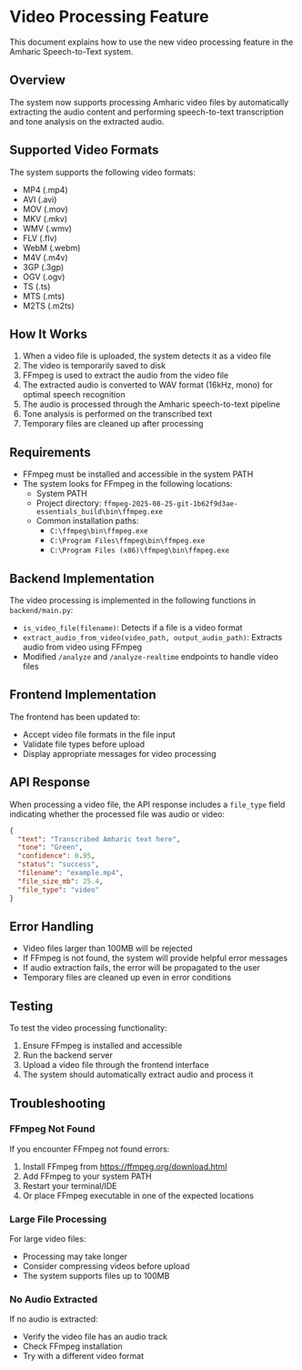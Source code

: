 # Video Processing Feature

This document explains how to use the new video processing feature in the Amharic Speech-to-Text system.

## Overview

The system now supports processing Amharic video files by automatically extracting the audio content and performing speech-to-text transcription and tone analysis on the extracted audio.

## Supported Video Formats

The system supports the following video formats:
- MP4 (.mp4)
- AVI (.avi)
- MOV (.mov)
- MKV (.mkv)
- WMV (.wmv)
- FLV (.flv)
- WebM (.webm)
- M4V (.m4v)
- 3GP (.3gp)
- OGV (.ogv)
- TS (.ts)
- MTS (.mts)
- M2TS (.m2ts)

## How It Works

1. When a video file is uploaded, the system detects it as a video file
2. The video is temporarily saved to disk
3. FFmpeg is used to extract the audio from the video file
4. The extracted audio is converted to WAV format (16kHz, mono) for optimal speech recognition
5. The audio is processed through the Amharic speech-to-text pipeline
6. Tone analysis is performed on the transcribed text
7. Temporary files are cleaned up after processing

## Requirements

- FFmpeg must be installed and accessible in the system PATH
- The system looks for FFmpeg in the following locations:
  - System PATH
  - Project directory: `ffmpeg-2025-08-25-git-1b62f9d3ae-essentials_build\bin\ffmpeg.exe`
  - Common installation paths:
    - `C:\ffmpeg\bin\ffmpeg.exe`
    - `C:\Program Files\ffmpeg\bin\ffmpeg.exe`
    - `C:\Program Files (x86)\ffmpeg\bin\ffmpeg.exe`

## Backend Implementation

The video processing is implemented in the following functions in `backend/main.py`:

- `is_video_file(filename)`: Detects if a file is a video format
- `extract_audio_from_video(video_path, output_audio_path)`: Extracts audio from video using FFmpeg
- Modified `/analyze` and `/analyze-realtime` endpoints to handle video files

## Frontend Implementation

The frontend has been updated to:
- Accept video file formats in the file input
- Validate file types before upload
- Display appropriate messages for video processing

## API Response

When processing a video file, the API response includes a `file_type` field indicating whether the processed file was audio or video:

```json
{
  "text": "Transcribed Amharic text here",
  "tone": "Green",
  "confidence": 0.95,
  "status": "success",
  "filename": "example.mp4",
  "file_size_mb": 25.4,
  "file_type": "video"
}
```

## Error Handling

- Video files larger than 100MB will be rejected
- If FFmpeg is not found, the system will provide helpful error messages
- If audio extraction fails, the error will be propagated to the user
- Temporary files are cleaned up even in error conditions

## Testing

To test the video processing functionality:

1. Ensure FFmpeg is installed and accessible
2. Run the backend server
3. Upload a video file through the frontend interface
4. The system should automatically extract audio and process it

## Troubleshooting

### FFmpeg Not Found
If you encounter FFmpeg not found errors:
1. Install FFmpeg from https://ffmpeg.org/download.html
2. Add FFmpeg to your system PATH
3. Restart your terminal/IDE
4. Or place FFmpeg executable in one of the expected locations

### Large File Processing
For large video files:
- Processing may take longer
- Consider compressing videos before upload
- The system supports files up to 100MB

### No Audio Extracted
If no audio is extracted:
- Verify the video file has an audio track
- Check FFmpeg installation
- Try with a different video format